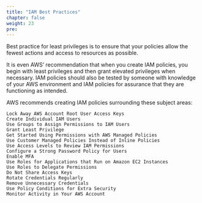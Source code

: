 ```yaml
---
title: "IAM Best Practices"
chapter: false
weight: 23
pre: 
---
```



Best practice for least privileges is to ensure that your policies allow the fewest actions and access to resources as possible.

It is even AWS’ recommendation that when you create IAM policies, you begin with least privileges and then grant elevated privileges when necessary. IAM policies should also be tested by someone with knowledge of your AWS environment and IAM policies for assurance that they are functioning as intended.

AWS recommends creating IAM policies surrounding these subject areas:

    Lock Away AWS Account Root User Access Keys
    Create Individual IAM Users
    Use Groups to Assign Permissions to IAM Users
    Grant Least Privilege
    Get Started Using Permissions with AWS Managed Policies
    Use Customer Managed Policies Instead of Inline Policies
    Use Access Levels to Review IAM Permissions
    Configure a Strong Password Policy for Users
    Enable MFA
    Use Roles for Applications that Run on Amazon EC2 Instances
    Use Roles to Delegate Permissions
    Do Not Share Access Keys
    Rotate Credentials Regularly
    Remove Unnecessary Credentials
    Use Policy Conditions for Extra Security
    Monitor Activity in Your AWS Account
